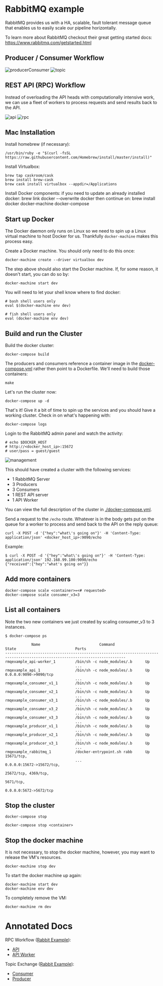 # RabbitMQ example

RabbitMQ provides us with a HA, scalable, fault tolerant message queue that
enables us to easily scale our pipeline horizontally.

To learn more about RabbitMQ checkout their great getting started docs:
https://www.rabbitmq.com/getstarted.html

## Producer / Consumer Workflow

![producerConsumer](images/producerConsumer.png)
![topic](images/rmqTopic.png)

## REST API (RPC) Workflow

Instead of overloading the API heads with computationally intensive work, we can
use a fleet of workers to process requests and send results back to the API.

![api](images/api.png)
![rpc](images/rmqRPC.png)

## Mac Installation

Install homebrew (if necessary):

    /usr/bin/ruby -e "$(curl -fsSL https://raw.githubusercontent.com/Homebrew/install/master/install)"

Install Virtualbox:

    brew tap caskroom/cask
    brew install brew-cask
    brew cask install virtualbox --appdir=/Applications

Install Docker components:
if you need to update an already installed docker:
    brew link docker --overwrite docker
then continue on:
    brew install docker docker-machine docker-compose

## Start up Docker

The Docker daemon only runs on Linux so we need to spin up a Linux virtual
machine to host Docker for us.  Thankfully `docker-machine` makes this process
easy.

Create a Docker machine.  You should only need to do this once:

    docker-machine create --driver virtualbox dev

The step above should also start the Docker machine.  If, for some reason, it
doesn't start, you can do so by:

    docker-machine start dev

You will need to let your shell know where to find docker:

    # bash shell users only
    eval $(docker-machine env dev)

    # fish shell users only
    eval (docker-machine env dev)

## Build and run the Cluster

Build the docker cluster:

    docker-compose build

The producers and consumers reference a container image in the
[docker-compose.yml](docker-compose.yml) rather then point to a Dockerfile.
We'll need to build those containers:

    make

Let's run the cluster now:

    docker-compose up -d

That's it!  Give it a bit of time to spin up the services and you should have a
working cluster.  Check in on what's happening with:

    docker-compose logs

Login to the RabbitMQ admin panel and watch the activity:

    # echo $DOCKER_HOST
    # http://<docker_host_ip>:15672
    # user/pass = guest/guest

![management](images/rmqManagement.png)

This should have created a cluster with the following services:

  - 1 RabbitMQ Server
  - 3 Producers
  - 3 Consumers
  - 1 REST API server
  - 1 API Worker

You can view the full description of the cluster in
[./docker-compose.yml](./docker-compose.yml).

Send a request to the `/echo` route.  Whatever is in the body gets put on the
queue for a worker to process and send back to the API on the reply queue:

    curl -X POST -d '{"hey":"what\'s going on"}' -H 'Content-Type: application/json' <docker_host_ip>:9090/echo

Example:

    $ curl -X POST -d '{"hey":"what\'s going on"}' -H 'Content-Type: application/json' 192.168.99.100:9090/echo
    {"received":{"hey":"what's going on"}}

## Add more containers

    docker-compose scale <container>=<# requested>
    docker-compose scale consumer_v3=3

## List all containers

Note the two new containers we just created by scaling consumer_v3 to 3 instances.

    $ docker-compose ps

                Name                           Command                          State                           Ports
    -----------------------------------------------------------------------------------------------------------------------------
    rmqexample_api-worker_1         /bin/sh -c node_modules/.b      Up
                                    ...
    rmqexample_api_1                /bin/sh -c node_modules/.b      Up                              0.0.0.0:9090->9090/tcp
                                    ...
    rmqexample_consumer_v1_1        /bin/sh -c node_modules/.b      Up
                                    ...
    rmqexample_consumer_v2_1        /bin/sh -c node_modules/.b      Up
                                    ...
    rmqexample_consumer_v3_1        /bin/sh -c node_modules/.b      Up
                                    ...
    rmqexample_consumer_v3_2        /bin/sh -c node_modules/.b      Up
                                    ...
    rmqexample_consumer_v3_3        /bin/sh -c node_modules/.b      Up
                                    ...
    rmqexample_producer_v1_1        /bin/sh -c node_modules/.b      Up
                                    ...
    rmqexample_producer_v2_1        /bin/sh -c node_modules/.b      Up
                                    ...
    rmqexample_producer_v3_1        /bin/sh -c node_modules/.b      Up
                                    ...
    rmqexample_rabbitmq_1           /docker-entrypoint.sh rabb      Up                              15671/tcp,
                                    ...                                                             0.0.0.0:15672->15672/tcp,
                                                                                                    25672/tcp, 4369/tcp,
                                                                                                    5671/tcp,
                                                                                                    0.0.0.0:5672->5672/tcp

## Stop the cluster

    docker-compose stop

    docker-compose stop <container>

## Stop the docker machine

It is not necessary, to stop the docker machine, however, you may want to
release the VM's resources.

    docker-machine stop dev

To start the docker machine up again:

    docker-machine start dev
    docker-machine env dev

To completely remove the VM:

    docker-machine rm dev

# Annotated Docs

RPC Workflow ([Rabbit Example](https://www.rabbitmq.com/tutorials/tutorial-six-python.html)):

 - [API](https://trizic.github.io/rmq-example/docs/api.html)
 - [API Worker](https://trizic.github.io/rmq-example/docs/api-worker.html)

Topic Exchange ([Rabbit Example](https://www.rabbitmq.com/tutorials/tutorial-five-python.html)):
  - [Consumer](https://trizic.github.io/rmq-example/docs/consumer.html)
  - [Producer](https://trizic.github.io/rmq-example/docs/producer.html)
